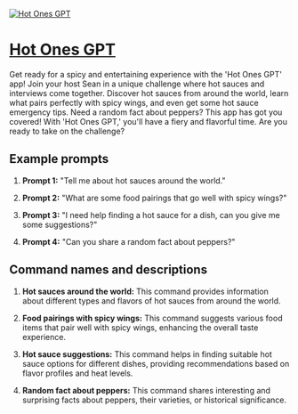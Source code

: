 [![Hot Ones GPT](https://files.oaiusercontent.com/file-dBH6EjGimgDIWVuhENIKalA9?se=2123-10-21T01%3A00%3A44Z&sp=r&sv=2021-08-06&sr=b&rscc=max-age%3D31536000%2C%20immutable&rscd=attachment%3B%20filename%3Df15f3eba-451e-48d8-930b-e8f3edbe3a3a.png&sig=wQQOPUzlD4QD0LNBXrMNqMLOt/Xo%2BGMdiOq1q7hqQFM%3D)](https://chat.openai.com/g/g-PVkSgxXqE-hot-ones-gpt)

# [Hot Ones GPT](https://chat.openai.com/g/g-PVkSgxXqE-hot-ones-gpt)

Get ready for a spicy and entertaining experience with the 'Hot Ones GPT' app! Join your host Sean in a unique challenge where hot sauces and interviews come together. Discover hot sauces from around the world, learn what pairs perfectly with spicy wings, and even get some hot sauce emergency tips. Need a random fact about peppers? This app has got you covered! With 'Hot Ones GPT,' you'll have a fiery and flavorful time. Are you ready to take on the challenge?

## Example prompts

1. **Prompt 1:** "Tell me about hot sauces around the world."

2. **Prompt 2:** "What are some food pairings that go well with spicy wings?"

3. **Prompt 3:** "I need help finding a hot sauce for a dish, can you give me some suggestions?"

4. **Prompt 4:** "Can you share a random fact about peppers?"

## Command names and descriptions

1. **Hot sauces around the world:** This command provides information about different types and flavors of hot sauces from around the world.

2. **Food pairings with spicy wings:** This command suggests various food items that pair well with spicy wings, enhancing the overall taste experience.

3. **Hot sauce suggestions:** This command helps in finding suitable hot sauce options for different dishes, providing recommendations based on flavor profiles and heat levels.

4. **Random fact about peppers:** This command shares interesting and surprising facts about peppers, their varieties, or historical significance.